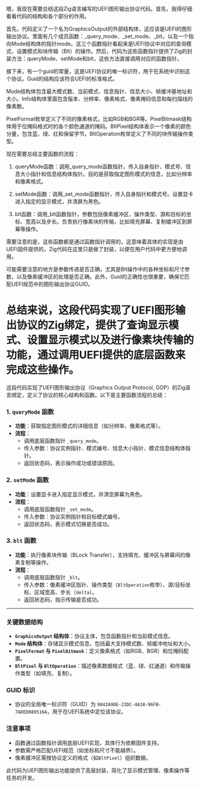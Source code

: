 嗯，我现在需要总结这段Zig语言编写的UEFI图形输出协议代码。首先，我得仔细看看代码的结构和各个部分的作用。

首先，代码定义了一个名为GraphicsOutput的外部结构体，这应该是UEFI的图形输出协议。里面有几个成员函数：_query_mode、_set_mode、_blt，以及一个指向Mode结构体的指针mode。这三个函数指针看起来是UEFI协议中对应的查询模式、设置模式和块传输（Blt）的操作。然后，代码为这些函数指针提供了Zig的封装方法：queryMode、setMode和blt，这些方法直接调用对应的函数指针。

接下来，有一个guid的常量，这是UEFI协议的唯一标识符，用于在系统中识别这个协议。Guid的结构应该符合UEFI的标准格式。

Mode结构体包含最大模式数、当前模式、信息指针、信息大小、帧缓冲基地址和大小。Info结构体里面包含版本、分辨率、像素格式、像素掩码信息和每扫描线的像素数。

PixelFormat枚举定义了不同的像素格式，比如RGB和BGR等。PixelBitmask结构体用于位掩码格式时的各个颜色通道的掩码。BltPixel结构体表示一个像素的颜色分量，包含蓝、绿、红和保留字节。BltOperation枚举定义了不同的块传输操作类型。

现在需要总结主要函数的流程：

1. queryMode函数：调用_query_mode函数指针，传入自身指针、模式号、信息大小指针和信息结构体指针。目的是获取指定图形模式的信息，比如分辨率和像素格式。

2. setMode函数：调用_set_mode函数指针，传入自身指针和模式号。设置显卡进入指定的显示模式，并清屏为黑色。

3. blt函数：调用_blt函数指针，参数包括像素缓冲区、操作类型、源和目标的坐标、宽高以及步长。负责执行像素块的传输，比如填充屏幕、复制缓冲区到屏幕等操作。

需要注意的是，这些函数都是通过函数指针调用的，这意味着具体的实现是由UEFI固件提供的，Zig代码在这里只是做了封装，以便在用户代码中更方便地调用。

可能需要注意的地方是参数传递是否正确，尤其是Blt操作中的各种坐标和尺寸参数，以及像素缓冲区的处理是否正确。此外，Guid的正确性也很重要，确保它匹配UEFI规范中的图形输出协议GUID。

总结来说，这段代码实现了UEFI图形输出协议的Zig绑定，提供了查询显示模式、设置显示模式以及进行像素块传输的功能，通过调用UEFI提供的底层函数来完成这些操作。
================================================
这段代码实现了UEFI图形输出协议（Graphics Output Protocol, GOP）的Zig语言绑定，定义了协议的核心结构和函数。以下是主要函数流程的总结：

### 1. **`queryMode` 函数**
- **功能**：获取指定图形模式的详细信息（如分辨率、像素格式等）。
- **流程**：
  - 调用底层函数指针 `_query_mode`。
  - 传入参数：协议实例指针、模式编号、信息大小指针、模式信息结构体指针。
  - 返回状态码，表示操作成功或错误原因。

### 2. **`setMode` 函数**
- **功能**：设置显卡进入指定显示模式，并清空屏幕为黑色。
- **流程**：
  - 调用底层函数指针 `_set_mode`。
  - 传入参数：协议实例指针和目标模式编号。
  - 返回状态码，表示模式切换是否成功。

### 3. **`blt` 函数**
- **功能**：执行像素块传输（BLock Transfer），支持填充、缓冲区与屏幕间的像素复制等操作。
- **流程**：
  - 调用底层函数指针 `_blt`。
  - 传入参数：像素缓冲区指针、操作类型（`BltOperation`枚举）、源/目标坐标、区域宽高、步长（`delta`）。
  - 返回状态码，指示传输是否成功。

---

### 关键数据结构
- **`GraphicsOutput` 结构体**：协议主体，包含函数指针和当前模式信息。
- **`Mode` 结构体**：存储显示模式信息，包括最大支持模式数、帧缓冲地址和大小。
- **`PixelFormat` 与 `PixelBitmask`**：定义像素格式（如RGB、BGR）和位掩码配置。
- **`BltPixel` 与 `BltOperation`**：描述像素数据格式（蓝、绿、红通道）和传输操作类型（如填充、复制）。

### GUID 标识
- 协议的全局唯一标识符（GUID）为 `9042A9DE-23DC-4A38-96FB-7ADED080516A`，用于在UEFI系统中定位该协议。

### 注意事项
- 函数通过函数指针调用底层UEFI实现，具体行为依赖固件支持。
- 参数需严格匹配UEFI规范（如坐标和尺寸不能越界）。
- 像素缓冲区需按协议定义的格式（如`BltPixel`）组织数据。

此代码为UEFI图形输出功能提供了高层封装，简化了显示模式管理、像素操作等任务的开发。